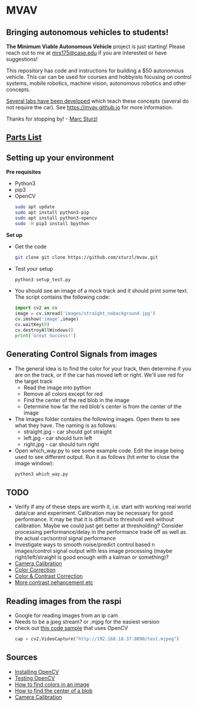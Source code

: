 # MVAV
## Bringing autonomous vehicles to students!

**The Minimum Viable Autonomous Vehicle** project is just starting! Please reach out to me at mrs175@case.edu if you are interested or have suggestions!

This repository has code and instructions for building a $50 autonomous vehicle. This car can be used for courses and hobbyists focusing on control systems, mobile robotics, machine vision, autonomous robotics and other concepts.

[Several labs have been developed](https://github.com/sturzl/mvavlabs) which teach these concepts (several do not require the car). See https://mvav.github.io for more information.

Thanks for stopping by! - [Marc Sturzl](https://sturzl.com/)

## [Parts List](https://docs.google.com/spreadsheets/d/1zfrV9vWzyV_9Q6C362cMNT9BiDgJ18CT2PZndpr9l5A/edit?usp=sharing)

## Setting up your environment
**Pre requisites**
* Python3
* pip3  
* OpenCV
  ```sh
  sudo apt update
  sudo apt install python3-pip
  sudo apt install python3-opencv
  sudo -H pip3 install bpython
  ```

**Set up**
* Get the code
  ```sh
  git clone git clone https://github.com/sturzl/mvav.git
  ```
* Test your setup
  ```sh
  python3 setup_test.py
  ```
* You should see an image of a mock track and it should print some text. The script contains the following code:
  ```python
  import cv2 as cv
  image = cv.imread('images/straight_nobackground.jpg')
  cv.imshow('image',image)
  cv.waitKey(0)
  cv.destroyAllWindows()
  print('Great Success!')
  ```

## Generating Control Signals from images

* The general idea is to find the color for your track, then determine if you are on the track, or if the car has moved left or right. We'll use red for the target track
  * Read the image into python
  * Remove all colors except for red
  * Find the center of the red blob in the image
  * Determine how far the red blob's center is from the center of the image
* The images folder contains the following images. Open them to see what they have. The naming is as follows:
  * straight.jpg - car should got straight
  * left.jpg - car should turn left
  * right.jpg - car should turn right
* Open which_way.py to see some example code. Edit the image being used to see different output. Run it as follows (hit enter to close the image window):
    ```sh
    python3 which_way.py
    ```
## TODO
* Verify if any of these steps are worth it, i.e. start with working real world data/car and experiment. Calibration may be necessary for good performance. It may be that it is difficult to threshold well without calibration. Maybe we could just get better at thresholding? Consider processing performance/delay in the performance trade off as well as the actual car/sontrol signal performance
* Investigate ways to smooth noise/predict control based  n images/control signal output with less image processing (maybe right/left/straight is good enough with a kalman or something)?
*  [Camera Calibration](https://docs.opencv.org/2.4/doc/tutorials/calib3d/camera_calibration/camera_calibration.html)
* [Color Correction](https://stackoverflow.com/questions/18897730/how-i-make-color-calibration-in-opencv-using-a-colorchecker)
* [Color & Contrast Correction](https://stackoverflow.com/questions/19363293/whats-the-fastest-way-to-increase-color-image-contrast-with-opencv-in-python-c)
* [More contrast nehancement etc](https://www.slideshare.net/yuhuang/image-color-correction-contrast-adjustment)

## Reading images from the raspi

* Google for reading images from an ip cam
* Needs to be a jpeg stream? or .mjpg for the easiest version
* check out [this code sample](https://stackoverflow.com/questions/49978705/access-ip-camera-in-python-opencv) that uses OpenCV  
  ```python
  cap = cv2.VideoCapture("http://192.168.18.37:8090/test.mjpeg")
  ```
  
## Sources
  
* [Installing OpenCV](https://linuxize.com/post/how-to-install-opencv-on-ubuntu-18-04/)
* [Testing OpenCV](https://docs.opencv.org/3.0-beta/doc/py_tutorials/py_gui/py_image_display/py_image_display.html)
* [How to find colors in an image](https://www.learnopencv.com/color-spaces-in-opencv-cpp-python/)
* [How to find the center of a blob](https://www.learnopencv.com/find-center-of-blob-centroid-using-opencv-cpp-python/)
* [Camera Calibration](https://docs.opencv.org/2.4/doc/tutorials/calib3d/camera_calibration/camera_calibration.html)
